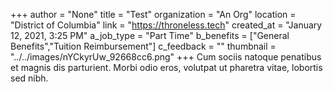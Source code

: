 +++
author = "None"
title = "Test"
organization = "An Org"
location = "District of Columbia"
link = "https://throneless.tech"
created_at = "January 12, 2021, 3:25 PM"
a_job_type = "Part Time"
b_benefits = ["General Benefits","Tuition Reimbursement"]
c_feedback = ""
thumbnail = "../../images/nYCkyrUw_92668cc6.png"
+++
Cum sociis natoque penatibus et magnis dis parturient. Morbi odio eros, volutpat ut pharetra vitae, lobortis sed nibh.
